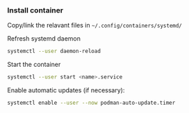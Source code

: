 ### Install container

Copy/link the relavant files in `~/.config/containers/systemd/`

Refresh systemd daemon

```bash
systemctl --user daemon-reload
```

Start the container

```bash
systemctl --user start <name>.service
```

Enable automatic updates (if necessary):

```bash
systemctl enable --user --now podman-auto-update.timer
```
